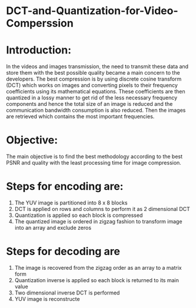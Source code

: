 # DCT-and-Quantization-for-Video-Comperssion
# Introduction:
In the videos and images transmission, the need to transmit these data
and store them with the best possible quality became a main concern to the developers.
The best compression is by using discrete cosine transform (DCT) which works on images and
converting pixels to their frequency coefficients using its mathematical equations. These
coefficients are then quantized in a lossy manner to get rid of the less necessary frequency
components and hence the total size of an image is reduced and the communication bandwidth
consumption is also reduced. Then the images are retrieved which contains the most important
frequencies.
# Objective:
The main objective is to find the best methodology according to the best PSNR and quality with
the least processing time for image compression.
# Steps for encoding are:
1. The YUV image is partitioned into 8 x 8 blocks
2. DCT is applied on rows and columns to perform it as 2 dimensional DCT
3. Quantization is applied so each block is compressed
4. The quantized image is ordered in zigzag fashion to transform image into an array and
exclude zeros
# Steps for decoding are
1. The image is recovered from the zigzag order as an array to a matrix form
2. Quantization inverse is applied so each block is returned to its main value
3. Two dimensional inverse DCT is performed
4. YUV image is reconstructe
